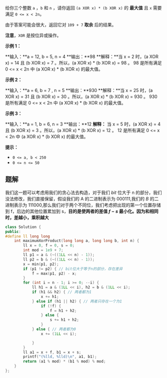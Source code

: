 给你三个整数 `a` ，`b` 和 `n` ，请你返回 `(a XOR x) * (b XOR x)` 的 **最大值** 且 `x` 需要满足 `0 <= x < 2n`。

由于答案可能会很大，返回它对 `109 + 7` **取余** 后的结果。

**注意**，`XOR` 是按位异或操作。

**示例 1：**

**输入：**a = 12, b = 5, n = 4
**输出：**98
**解释：**当 x = 2 时，(a XOR x) = 14 且 (b XOR x) = 7 。所以，(a XOR x) * (b XOR x) = 98 。
98 是所有满足 0 <= x < 2n 中 (a XOR x) * (b XOR x) 的最大值。

**示例 2：**

**输入：**a = 6, b = 7 , n = 5
**输出：**930
**解释：**当 x = 25 时，(a XOR x) = 31 且 (b XOR x) = 30 。所以，(a XOR x) * (b XOR x) = 930 。
930 是所有满足 0 <= x < 2n 中 (a XOR x) * (b XOR x) 的最大值。

**示例 3：**

**输入：**a = 1, b = 6, n = 3
**输出：**12
**解释：** 当 x = 5 时，(a XOR x) = 4 且 (b XOR x) = 3 。所以，(a XOR x) * (b XOR x) = 12 。
12 是所有满足 0 <= x < 2n 中 (a XOR x) * (b XOR x) 的最大值。

**提示：**

- `0 <= a, b < 250`
- `0 <= n <= 50`

## 题解
我们这一题可以考虑用我们的贪心法去构造，对于我们 $bit$ 位大于 n 的部分，我们没法修改，我们直接保留，假设我们的 A 的二进制表示为 $000111$,我们的 $B$ 的二进制表示为 $111000$,那么我们对于两个不同位，我们考虑把出现的第一个位置存储到 f，后边的其他位置累加到 s，**目的是使两者的差值 $f-s$ 最小化。因为和相同时，差越小，乘积越大**

```cpp
class Solution {
public:
#define ll long long
    int maximumXorProduct(long long a, long long b, int n) {
        ll x = 0, f = 0, s = 0;
        int mod = 1e9 + 7;
        ll p1 = a & (~((1LL << n) - 1));
        ll p2 = b & (~((1LL << n) - 1));
        x = min(p1, p2);
        if (p1 != p2) { // bit位大于等于n的部分，存在差异
            f = max(p1, p2) - x;
        }
        for (int i = n - 1; i >= 0; --i) {
            ll h1 = a & (1LL << i), h2 = b & (1LL << i);
            if (h1 && h2) { // 两者都为1
                x += h1;
            } else if (h1 || h2) { // 两者只存在一个为1
                if (!f) {
                    f = h1 + h2;
                } else {
                    s += h1 + h2;
                }
            } else { // 两者都为0
                x += (1LL << i);

            }
        }
        ll a1 = x + f, b1 = x + s;
        printf("(%lld, %lld)\n", a1, b1);
        return (a1 % mod) * (b1 % mod) % mod;
    }
};
```